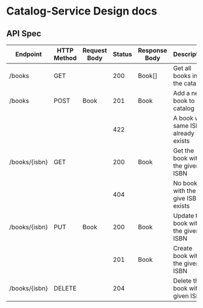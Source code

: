 # Catalog-Service Design docs

## API Spec

| Endpoint      | HTTP Method | Request Body | Status | Response Body | Description                          |
|---------------|-------------|--------------|--------|---------------|--------------------------------------|
| /books        | GET         |              | 200    | Book[]        | Get all books in the catalog         |
| /books        | POST        | Book         | 201    | Book          | Add a new book to catalog            |
|               |             |              | 422    |               | A book with same ISBN already exists |
| /books/{isbn} | GET         |              | 200    | Book          | Get the book with the given ISBN     |
|               |             |              | 404    |               | No book with the give ISBN exists    |
| /books/{isbn} | PUT         | Book         | 200    | Book          | Update the book with the given ISBN  |
|               |             |              | 201    | Book          | Create book with the given ISBN      |
| /books/{isbn} | DELETE      |              | 204    |               | Delete the book with given ISBN      |

